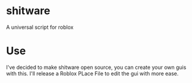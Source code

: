 # shitware
A universal script for roblox

# Use
I've decided to make shitware open source, you can create your own guis with this. I'll release a Roblox PLace File to edit the gui with more ease.

